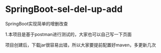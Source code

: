 # SpringBoot-sel-del-up-add
SpringBoot实现简单的增删改查

1.本项目是基于postman进行测试的，大家也可以自己写一下页面

项目创建后，下载jar很容易出错，所以大家要提前配置好maven，多更新几次
